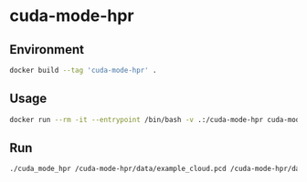 # cuda-mode-hpr

## Environment
```bash
docker build --tag 'cuda-mode-hpr' .
```

## Usage
```bash
docker run --rm -it --entrypoint /bin/bash -v .:/cuda-mode-hpr cuda-mode-hpr
```

## Run
```bash
./cuda_mode_hpr /cuda-mode-hpr/data/example_cloud.pcd /cuda-mode-hpr/data/example_cloud_pose.txt --output /cuda-mode-hpr/data/out.pcd --radius 15000
```